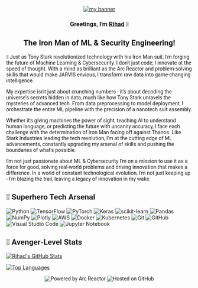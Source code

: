 
<p align="center">
  <a href="https://2series.github.io/" target="_blank" rel="noreferrer"><img src="https://user-images.githubusercontent.com/39242447/151675327-800eba04-30b5-4bcf-924e-a8e4144c7ea0.jpg" alt="my banner"></a>
</p>

<h3 align="center" style="font-family: 'Roboto', sans-serif;">
Greetings, I'm <a href="https://2series.github.io/" target="_blank" rel="noreferrer">Rihad</a> 👋
</h3>

<h2 align="center" style="font-family: 'Roboto', sans-serif;">
The Iron Man of ML & Security Engineering!
</h2> 

<div style="font-family: 'Roboto', sans-serif;">

🚀 Just as Tony Stark revolutionized technology with his Iron Man suit, I'm forging the future of Machine Learning & Cybersecurity. I don't just code; I innovate at the speed of thought. With a mind as brilliant as the Arc Reactor and problem-solving skills that would make JARVIS envious, I transform raw data into game-changing intelligence.

My expertise isn't just about crunching numbers - it's about decoding the universe's secrets hidden in data, much like how Tony Stark unravels the mysteries of advanced tech. From data preprocessing to model deployment, I orchestrate the entire ML pipeline with the precision of a nanotech suit assembly.

Whether it's giving machines the power of sight, teaching AI to understand human language, or predicting the future with uncanny accuracy, I face each challenge with the determination of Iron Man facing off against Thanos. Like Stark Industries leading the tech revolution, I'm at the cutting edge of ML advancements, constantly upgrading my arsenal of skills and pushing the boundaries of what's possible.

I'm not just passionate about ML & Cybersecurity I'm on a mission to use it as a force for good, solving real-world problems and driving innovation that makes a difference. In a world of constant technological evolution, I'm not just keeping up - I'm blazing the trail, leaving a legacy of innovation in my wake.

</div>

<h2 style="font-family: 'Roboto', sans-serif;">💼 Superhero Tech Arsenal</h2>

![Python](https://img.shields.io/badge/python-3670A0?style=for-the-badge&logo=python&logoColor=ffdd54)
![TensorFlow](https://img.shields.io/badge/TensorFlow-%23FF6F00.svg?style=for-the-badge&logo=TensorFlow&logoColor=white)
![PyTorch](https://img.shields.io/badge/PyTorch-%23EE4C2C.svg?style=for-the-badge&logo=PyTorch&logoColor=white)
![Keras](https://img.shields.io/badge/Keras-%23D00000.svg?style=for-the-badge&logo=Keras&logoColor=white)
![scikit-learn](https://img.shields.io/badge/scikit--learn-%23F7931E.svg?style=for-the-badge&logo=scikit-learn&logoColor=white)
![Pandas](https://img.shields.io/badge/pandas-%23150458.svg?style=for-the-badge&logo=pandas&logoColor=white)
![NumPy](https://img.shields.io/badge/numpy-%23013243.svg?style=for-the-badge&logo=numpy&logoColor=white)
![Plotly](https://img.shields.io/badge/Plotly-%233F4F75.svg?style=for-the-badge&logo=plotly&logoColor=white)
![AWS](https://img.shields.io/badge/AWS-%23FF9900.svg?style=for-the-badge&logo=amazon-aws&logoColor=white)
![Docker](https://img.shields.io/badge/docker-%230db7ed.svg?style=for-the-badge&logo=docker&logoColor=white)
![Kubernetes](https://img.shields.io/badge/kubernetes-%23326ce5.svg?style=for-the-badge&logo=kubernetes&logoColor=white)
![Git](https://img.shields.io/badge/git-%23F05033.svg?style=for-the-badge&logo=git&logoColor=white)
![GitHub](https://img.shields.io/badge/github-%23121011.svg?style=for-the-badge&logo=github&logoColor=white)
![Visual Studio Code](https://img.shields.io/badge/Visual%20Studio%20Code-0078d7.svg?style=for-the-badge&logo=visual-studio-code&logoColor=white)
![Jupyter Notebook](https://img.shields.io/badge/jupyter-%23FA0F00.svg?style=for-the-badge&logo=jupyter&logoColor=white)

<h2 style="font-family: 'Roboto', sans-serif;">🚀 Avenger-Level Stats</h2>

[![Rihad's GitHub Stats](https://github-readme-stats.vercel.app/api?username=2series&show_icons=true&theme=radical)](https://github.com/2series)

[![Top Languages](https://github-readme-stats.vercel.app/api/top-langs/?username=2series&layout=compact&theme=radical)](https://github.com/2series)

<p align="center" style="font-family: 'Roboto', sans-serif;">
  <img src="https://img.shields.io/badge/Powered%20by-Arc%20Reactor-blue?style=for-the-badge&logo=iron-man&logoColor=white" alt="Powered by Arc Reactor">
  <img src="https://img.shields.io/badge/Hosted%20on-GitHub-black?style=for-the-badge&logo=github&logoColor=white" alt="Hosted on GitHub">
</p>

<!--
<p align="center" style="font-family: 'Roboto', sans-serif;">
  <a href="https://www.linkedin.com/in/rihadvariawa/" target="_blank">
    <img src="https://img.shields.io/badge/Connect%20on-LinkedIn-blue?style=for-the-badge&logo=linkedin&logoColor=white" alt="Connect on LinkedIn">
  </a>
</p>
-->

